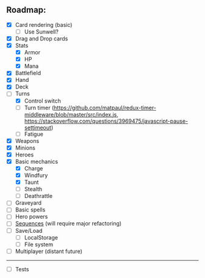 ## Roadmap: 
* [x] Card rendering (basic)
  * [ ] Use Sunwell?
* [x] Drag and Drop cards
* [x] Stats
  * [x] Armor
  * [x] HP
  * [x] Mana
* [x] Battlefield
* [x] Hand
* [x] Deck
* [ ] Turns
  * [x] Control switch
  * [ ] Turn timer 
  (https://github.com/matpaul/redux-timer-middleware/blob/master/src/index.js, https://stackoverflow.com/questions/3969475/javascript-pause-settimeout)
  * [ ] Fatigue 
* [x] Weapons
* [x] Minions
* [x] Heroes
* [x] Basic mechanics
  * [x] Charge
  * [x] Windfury
  * [x] Taunt
  * [ ] Stealth
  * [ ] Deathrattle
* [ ] Graveyard
* [ ] Basic spells
* [ ] Hero powers
* [ ] [Sequences](https://hearthstone.gamepedia.com/Advanced_rulebook#Advanced_mechanics_101_.28READ_THIS_FIRST.29) (will require major refactoring)
* [ ] Save/Load
  * [ ] LocalStorage
  * [ ] File system
* [ ] Multiplayer (distant future)

---

* [ ] Tests
